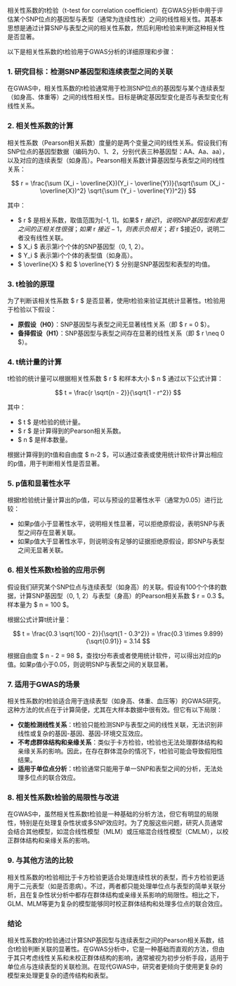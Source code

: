 相关性系数的t检验（t-test for correlation coefficient）在GWAS分析中用于评估某个SNP位点的基因型与表型（通常为连续性状）之间的线性相关性。其基本思想是通过计算SNP与表型之间的相关性系数，然后利用t检验来判断这种相关性是否显著。

以下是相关性系数的t检验用于GWAS分析的详细原理和步骤：

### 1. **研究目标：检测SNP基因型和连续表型之间的关联**
在GWAS中，相关性系数的t检验通常用于检测SNP位点的基因型与某个连续表型（如身高、体重等）之间的线性相关性。目标是确定基因型变化是否与表型变化有线性关系。

### 2. **相关性系数的计算**
相关性系数（Pearson相关系数）度量的是两个变量之间的线性关系。假设我们有SNP位点的基因型数据（编码为0、1、2，分别代表三种基因型：AA、Aa、aa），以及对应的连续表型（如身高）。Pearson相关系数计算基因型与表型之间的线性关系：

$$
r = \frac{\sum (X_i - \overline{X})(Y_i - \overline{Y})}{\sqrt{\sum (X_i - \overline{X})^2} \sqrt{\sum (Y_i - \overline{Y})^2}}
$$

其中：
- $ r $ 是相关系数，取值范围为[-1, 1]。如果$ r $接近1，说明SNP基因型和表型之间的正相关性很强；如果$ r $接近-1，则表示负相关；若$ r $接近0，说明二者没有线性关联。
- $ X_i $ 表示第i个个体的SNP基因型（0, 1, 2）。
- $ Y_i $ 表示第i个个体的表型值（如身高）。
- $ \overline{X} $ 和 $ \overline{Y} $ 分别是SNP基因型和表型的均值。

### 3. **t检验的原理**
为了判断该相关性系数 $ r $ 是否显著，使用t检验来验证其统计显著性。t检验用于检验以下假设：

- **原假设（H0）**：SNP基因型与表型之间无显著线性关系（即 $ r = 0 $）。
- **备择假设（H1）**：SNP基因型与表型之间存在显著的线性关系（即 $ r \neq 0 $）。

### 4. **t统计量的计算**
t检验的统计量可以根据相关性系数 $ r $ 和样本大小 $ n $ 通过以下公式计算：

$$
t = \frac{r \sqrt{n - 2}}{\sqrt{1 - r^2}}
$$

其中：
- $ t $ 是t检验的统计量。
- $ r $ 是计算得到的Pearson相关系数。
- $ n $ 是样本数量。

根据计算得到的t值和自由度 $ n-2 $，可以通过查表或使用统计软件计算出相应的p值，用于判断相关性是否显著。

### 5. **p值和显著性水平**
根据t检验统计量计算出的p值，可以与预设的显著性水平（通常为0.05）进行比较：
- 如果p值小于显著性水平，说明相关性显著，可以拒绝原假设，表明SNP与表型之间存在显著关联。
- 如果p值大于显著性水平，则说明没有足够的证据拒绝原假设，即SNP与表型之间无显著关联。

### 6. **相关性系数t检验的应用示例**

假设我们研究某个SNP位点与连续表型（如身高）的关联。假设有100个个体的数据，计算SNP基因型（0, 1, 2）与表型（身高）的Pearson相关系数 $ r = 0.3 $。样本量为 $ n = 100 $。

根据公式计算t统计量：

$$
t = \frac{0.3 \sqrt{100 - 2}}{\sqrt{1 - 0.3^2}} = \frac{0.3 \times 9.899}{\sqrt{0.91}} = 3.14
$$

根据自由度 $ n - 2 = 98 $，查找t分布表或者使用统计软件，可以得出对应的p值。如果p值小于0.05，则说明SNP与表型之间的关联显著。

### 7. **适用于GWAS的场景**
相关性系数的t检验适合用于连续表型（如身高、体重、血压等）的GWAS研究。这种方法的优点在于计算简便，尤其在大样本数据中很有效。但它有以下局限：
- **仅能检测线性关系**：t检验只能检测SNP与表型之间的线性关联，无法识别非线性或复杂的基因-基因、基因-环境交互效应。
- **不考虑群体结构和亲缘关系**：类似于卡方检验，t检验也无法处理群体结构和亲缘关系的影响。因此，在存在群体混杂的情况下，t检验可能会导致假阳性结果。
- **适用于单位点分析**：t检验通常只能用于单一SNP和表型之间的分析，无法处理多位点的联合效应。

### 8. **相关性系数t检验的局限性与改进**
在GWAS中，虽然相关性系数t检验是一种基础的分析方法，但它有明显的局限性，特别是在处理复杂性状或多SNP效应时。为了克服这些问题，研究人员通常会结合其他模型，如混合线性模型（MLM）或压缩混合线性模型（CMLM），以校正群体结构和亲缘关系的影响。

### 9. **与其他方法的比较**
相关性系数的t检验相比于卡方检验更适合处理连续性状的表型，而卡方检验更适用于二元表型（如是否患病）。不过，两者都只能处理单位点与表型的简单关联分析，且在复杂性状分析中都存在群体结构或亲缘关系影响的局限性。相比之下，GLM、MLM等更为复杂的模型能够同时校正群体结构和处理多位点的联合效应。

### 结论
相关性系数的t检验通过计算SNP基因型与连续表型之间的Pearson相关系数，结合t检验判断关联的显著性。在GWAS分析中，它是一种基础而直观的方法，但由于其只考虑线性关系和未校正群体结构的影响，通常被视为初步分析手段，适用于单位点与连续表型的关联检测。在现代GWAS中，研究者更倾向于使用更复杂的模型来处理更复杂的遗传结构和表型。